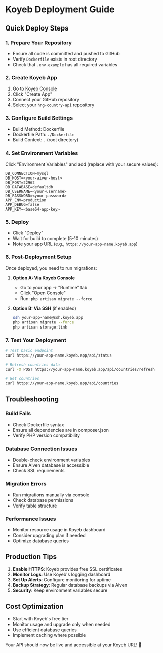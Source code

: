 # Koyeb Deployment Guide

## Quick Deploy Steps

### 1. Prepare Your Repository
- Ensure all code is committed and pushed to GitHub
- Verify `Dockerfile` exists in root directory
- Check that `.env.example` has all required variables

### 2. Create Koyeb App
1. Go to [Koyeb Console](https://app.koyeb.com)
2. Click "Create App"
3. Connect your GitHub repository
4. Select your `hng-country-api` repository

### 3. Configure Build Settings
- Build Method: Dockerfile
- Dockerfile Path: `./Dockerfile`
- Build Context: `.` (root directory)

### 4. Set Environment Variables
Click "Environment Variables" and add (replace with your secure values):

```
DB_CONNECTION=mysql
DB_HOST=<your-aiven-host>
DB_PORT=22962
DB_DATABASE=defaultdb
DB_USERNAME=<your-username>
DB_PASSWORD=<your-password>
APP_ENV=production
APP_DEBUG=false
APP_KEY=<base64-app-key>
```

### 5. Deploy
- Click "Deploy"
- Wait for build to complete (5-10 minutes)
- Note your app URL (e.g., `https://your-app-name.koyeb.app`)

### 6. Post-Deployment Setup
Once deployed, you need to run migrations:

1. **Option A: Via Koyeb Console**
   - Go to your app → "Runtime" tab
   - Click "Open Console"
   - Run: `php artisan migrate --force`

2. **Option B: Via SSH** (if enabled)
   ```bash
   ssh your-app-name@ssh.koyeb.app
   php artisan migrate --force
   php artisan storage:link
   ```

### 7. Test Your Deployment
```bash
# Test basic endpoint
curl https://your-app-name.koyeb.app/api/status

# Refresh countries data
curl -X POST https://your-app-name.koyeb.app/api/countries/refresh

# Get countries
curl https://your-app-name.koyeb.app/api/countries
```

## Troubleshooting

### Build Fails
- Check Dockerfile syntax
- Ensure all dependencies are in composer.json
- Verify PHP version compatibility

### Database Connection Issues
- Double-check environment variables
- Ensure Aiven database is accessible
- Check SSL requirements

### Migration Errors
- Run migrations manually via console
- Check database permissions
- Verify table structure

### Performance Issues
- Monitor resource usage in Koyeb dashboard
- Consider upgrading plan if needed
- Optimize database queries

## Production Tips

1. **Enable HTTPS**: Koyeb provides free SSL certificates
2. **Monitor Logs**: Use Koyeb's logging dashboard
3. **Set Up Alerts**: Configure monitoring for uptime
4. **Backup Strategy**: Regular database backups via Aiven
5. **Security**: Keep environment variables secure

## Cost Optimization

- Start with Koyeb's free tier
- Monitor usage and upgrade only when needed
- Use efficient database queries
- Implement caching where possible

Your API should now be live and accessible at your Koyeb URL! 🚀


